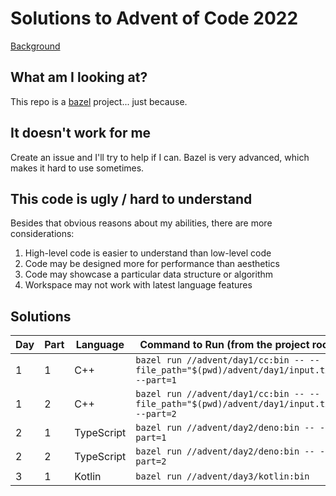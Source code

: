 # Solutions to Advent of Code 2022

[Background](https://adventofcode.com/2022)

## What am I looking at?

This repo is a [bazel](https://bazel.build/) project... just because.

## It doesn't work for me

Create an issue and I'll try to help if I can. Bazel is very advanced, which makes it hard to use sometimes.

## This code is ugly / hard to understand

Besides that obvious reasons about my abilities, there are more considerations:

1. High-level code is easier to understand than low-level code  
2. Code may be designed more for performance than aesthetics  
3. Code may showcase a particular data structure or algorithm  
4. Workspace may not work with latest language features  

## Solutions

| Day | Part | Language   | Command to Run (from the project root)                                                  |
| --- | ---- | ---------- | --------------------------------------------------------------------------------------- |
| 1   | 1    | C++        | `bazel run //advent/day1/cc:bin -- --file_path="$(pwd)/advent/day1/input.txt" --part=1` |
| 1   | 2    | C++        | `bazel run //advent/day1/cc:bin -- --file_path="$(pwd)/advent/day1/input.txt" --part=2` |
| 2   | 1    | TypeScript | `bazel run //advent/day2/deno:bin -- --part=1`                                          |
| 2   | 2    | TypeScript | `bazel run //advent/day2/deno:bin -- --part=2`                                          |
| 3   | 1    | Kotlin     | `bazel run //advent/day3/kotlin:bin`                                                    |
